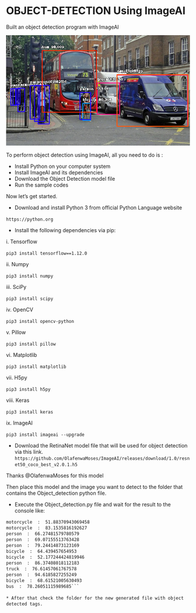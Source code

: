 # OBJECT-DETECTION Using ImageAI
Built an object detection program with ImageAI

![picture alt](https://github.com/shubham769/OBJECT-DETECTION/blob/master/Image_AI.png)


To perform object detection using ImageAI, all you need to do is :
* Install Python on your computer system
* Install ImageAI and its dependencies
* Download the Object Detection model file
* Run the sample codes 

Now let’s get started.
* Download and install Python 3 from official Python Language website
 
 `https://python.org`

* Install the following dependencies via pip:

i. Tensorflow

`pip3 install tensorflow==1.12.0`

ii. Numpy

`pip3 install numpy`

iii. SciPy

`pip3 install scipy`

iv. OpenCV

`pip3 install opencv-python`

v. Pillow

`pip3 install pillow`

vi. Matplotlib

`pip3 install matplotlib`

vii. H5py

`pip3 install h5py`

viii. Keras

`pip3 install keras`

ix. ImageAI

`pip3 install imageai --upgrade`

* Download the RetinaNet model file that will be used for object detection via this link.
`https://github.com/OlafenwaMoses/ImageAI/releases/download/1.0/resnet50_coco_best_v2.0.1.h5`

Thanks @OlafenwaMoses for this model

 Then place this model and the image you want to detect to the folder that contains the Object_detection python file.
* Execute the Object_detection.py file and wait for the result to the console like:

```ckpack  :  69.54809427261353 
motorcycle  :  51.88370943069458 
motorcycle  :  83.1535816192627 
person  :  66.27481579780579 
person  :  69.07155513763428 
person  :  79.24414873123169 
bicycle  :  64.439457654953 
bicycle  :  52.177244424819946 
person  :  86.37408018112183 
truck  :  76.61457061767578 
person  :  94.6185827255249 
bicycle  :  68.61521005630493 
bus  :  78.26051115989685```

* After that check the folder for the new generated file with object detected tags.
